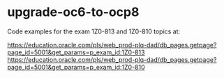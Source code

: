 # upgrade-oc6-to-ocp8
Code examples for the exam 1Z0-813 and 1Z0-810 topics at:

https://education.oracle.com/pls/web_prod-plq-dad/db_pages.getpage?page_id=5001&get_params=p_exam_id:1Z0-813
https://education.oracle.com/pls/web_prod-plq-dad/db_pages.getpage?page_id=5001&get_params=p_exam_id:1Z0-810
